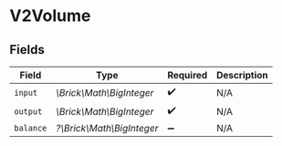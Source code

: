 # V2Volume


## Fields

| Field                     | Type                      | Required                  | Description               |
| ------------------------- | ------------------------- | ------------------------- | ------------------------- |
| `input`                   | *\Brick\Math\BigInteger*  | :heavy_check_mark:        | N/A                       |
| `output`                  | *\Brick\Math\BigInteger*  | :heavy_check_mark:        | N/A                       |
| `balance`                 | *?\Brick\Math\BigInteger* | :heavy_minus_sign:        | N/A                       |
